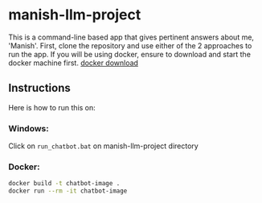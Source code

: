 # manish-llm-project
This is a command-line based app that gives pertinent answers about me, 'Manish'. First, clone the repository and use either of the 2 approaches to run the app. If you will be using docker, ensure to download and start the docker machine first. [docker download](https://www.docker.com/products/docker-desktop/)
## Instructions
Here is how to run this on:
### Windows:
Click on `run_chatbot.bat` on manish-llm-project directory
### Docker:
```bash
docker build -t chatbot-image .
docker run --rm -it chatbot-image
```